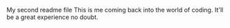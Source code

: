 My second readme file
This is me coming back into the world of coding.
It'll be a great experience no doubt.
